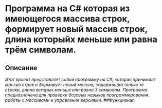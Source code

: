 # Программа на C# которая из имеющегося массива строк, формирует новый массив строк, длина которыйх меньше или равна трём символам.
## Описание
*Этот проект представляет собой программу на C#, которая принимает массив строк и формирует новый массив, содержащий только те строки, длина которых меньше или равна 3 символам. Программа предназначена для проверки базовых навыков программирования, работы с массивами и управления версиями.*
##Функционал
